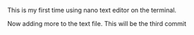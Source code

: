 This is my first time using nano text editor on the terminal.

Now adding more to the text file. This will be the third commit
